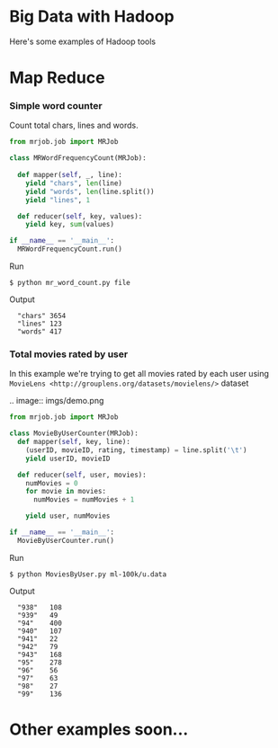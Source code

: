 # Big Data with Hadoop 

Here's some examples of Hadoop tools

# Map Reduce</h1>

### Simple word counter 

Count total chars, lines and words.

```python
from mrjob.job import MRJob

class MRWordFrequencyCount(MRJob):
  
  def mapper(self, _, line):
    yield "chars", len(line)
    yield "words", len(line.split())
    yield "lines", 1

  def reducer(self, key, values):
    yield key, sum(values)

if __name__ == '__main__':
  MRWordFrequencyCount.run()
```

Run

``$ python mr_word_count.py file``

Output

```
  "chars" 3654
  "lines" 123
  "words" 417
```

### Total movies rated by user

In this example we're trying to get all movies rated by each user using `MovieLens <http://grouplens.org/datasets/movielens/>` dataset

.. image:: imgs/demo.png

```python
from mrjob.job import MRJob

class MovieByUserCounter(MRJob):
  def mapper(self, key, line):
    (userID, movieID, rating, timestamp) = line.split('\t')
    yield userID, movieID

  def reducer(self, user, movies):
    numMovies = 0
    for movie in movies:
      numMovies = numMovies + 1

    yield user, numMovies

if __name__ == '__main__':
  MovieByUserCounter.run()
```

Run

``$ python MoviesByUser.py ml-100k/u.data``

Output 

```
  "938"   108
  "939"   49
  "94"    400
  "940"   107
  "941"   22
  "942"   79
  "943"   168
  "95"    278
  "96"    56
  "97"    63
  "98"    27
  "99"    136
```

# Other examples soon...
